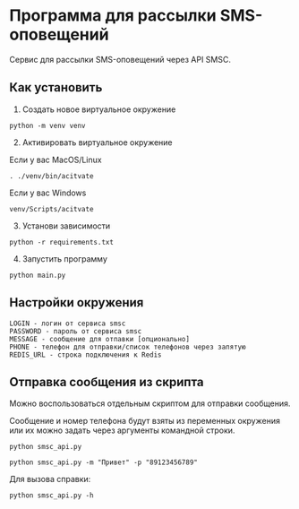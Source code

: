 # Программа для рассылки SMS-оповещений

Сервис для рассылки SMS-оповещений через API SMSC.

## Как установить

1. Создать новое виртуальное окружение

```console
python -m venv venv
```

2. Активировать виртуальное окружение

Если у вас MacOS/Linux
```console
. ./venv/bin/acitvate
```

Если у вас Windows
```console
venv/Scripts/acitvate
```

3. Установи зависимости

```console
python -r requirements.txt
```

4. Запустить программу

```console
python main.py
```

## Настройки окружения

```
LOGIN - логин от сервиса smsc
PASSWORD - пароль от сервиса smsc
MESSAGE - сообщение для отпавки [опционально]
PHONE - телефон для отправки/список телефонов через запятую
REDIS_URL - строка подключения к Redis
```

## Отправка сообщения из скрипта

Можно воспользоваться отдельным скриптом для отправки сообщения.

Сообщение и номер телефона будут взяты из переменных окружения или их можно задать через аргументы командной строки.

```console
python smsc_api.py
```

```console
python smsc_api.py -m "Привет" -p "89123456789"
```

Для вызова справки:
```console
python smsc_api.py -h
```

